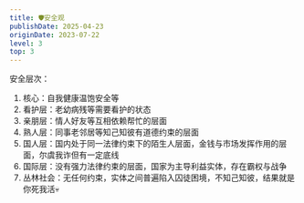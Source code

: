 ```yaml
---
title: 🛡️安全观
publishDate: 2025-04-23
originDate: 2023-07-22
level: 3
top: 3
---
```


安全层次：

1. 核心：自我健康温饱安全等
2. 看护层：老幼病残等需要看护的状态
3. 亲朋层：情人好友等互相依赖帮忙的层面
4. 熟人层：同事老邻居等知己知彼有道德约束的层面
5. 国人层：国内处于同一法律约束下的陌生人层面，金钱与市场发挥作用的层面，尔虞我诈但有一定底线
6. 国际层：没有强力法律约束的层面，国家为主导利益实体，存在霸权与战争
7. 丛林社会：无任何约束，实体之间普遍陷入囚徒困境，不知己知彼，结果就是你死我活💀
